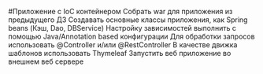 #Приложение с IoC контейнером
     Собрать war для приложения из предыдущего ДЗ
     Создавать основные классы приложения, как Spring beans (Кэш, Dao, DBService)
     Настройку зависимостей выполнить с помощью Java/Annotation based конфигурации
     Для обработки запросов использовать @Controller и/или @RestController
     В качестве движка шаблонов использовать Thymeleaf
     Запустить веб приложение во внешнем веб сервере